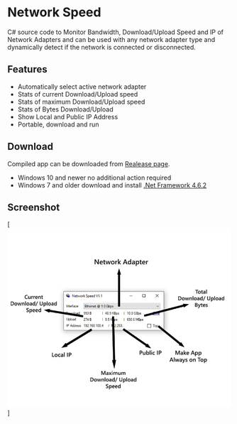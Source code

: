 # Network Speed

C# source code to Monitor Bandwidth, Download/Upload Speed and IP of Network Adapters and can be used with any network adapter type and dynamically detect if the network is connected or disconnected.<br />

## Features
- Automatically select active network adapter
- Stats of current Download/Upload speed
- Stats of maximum Download/Upload speed
- Stats of Bytes Download/Upload
- Show Local and Public IP Address
- Portable, download and run

## Download
Compiled app can be downloaded from [Realease page](https://github.com/ewwink/NetworkSpeed/releases).
- Windows 10 and newer no additional action required
- Windows 7 and older download and install [.Net Framework 4.6.2](https://dotnet.microsoft.com/en-us/download/dotnet-framework/net462)

## Screenshot
[![Network Speed V1.1](https://raw.githubusercontent.com/ewwink/NetworkSpeed/master/NetworkSpeed/networkspeed.jpg)]


